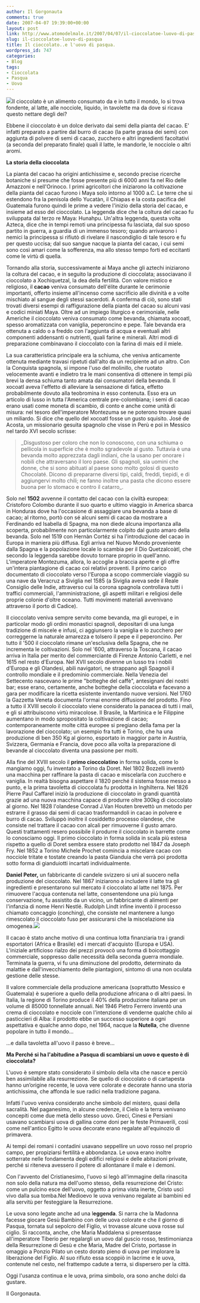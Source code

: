 ```yaml
---
author: Il Gorgonauta
comments: true
date: 2007-04-07 19:39:00+00:00
layout: post
link: http://www.atomodelmale.it/2007/04/07/il-cioccolatoe-luovo-di-pasqua/
slug: il-cioccolatoe-luovo-di-pasqua
title: Il cioccolato..e l'uovo di pasqua.
wordpress_id: 747
categories:
- Blog
tags:
- Cioccolata
- Pasqua
- Uovo
---
```


![](http://www.atomodelmale.it/wp-content/uploads/2008/10/chocolate-strawberry.gif)Il cioccolato è un alimento consumato da e in tutto il mondo, lo si trova fondente, al latte, alle nocciole, liquido, in tavolette ma da dove si ricava questo nettare degli dei?

Ebbene il cioccolato è un dolce derivato dai semi della pianta del cacao. E' infatti preparato a partire dal burro di cacao (la parte grassa dei semi) con aggiunta di polvere di semi di cacao, zucchero e altri ingredienti facoltativi (a seconda del preparato finale) quali il latte, le mandorle, le nocciole o altri aromi.


**La storia della cioccolata**



La pianta del cacao ha origini antichissime e, secondo precise ricerche botaniche si presume che fosse presente più di 6000 anni fa nel Rio delle Amazzoni e nell'Orinoco. I primi agricoltori che iniziarono la coltivazione della pianta del cacao furono i Maya solo intorno al 1000 a.C.
Le terre che si estendono fra la penisola dello Yucatàn, il Chiapas e la costa pacifica del Guatemala furono quindi le prime a vedere l'inizio della storia del cacao, e insieme ad esso del cioccolato. La leggenda dice che la coltura del cacao fu sviluppata dal terzo re Maya: Hunahpu. Un'altra leggenda, questa volta Azteca, dice che in tempi remoti una principessa fu lasciata, dal suo sposo partito in guerra, a guardia di un immenso tesoro; quando arrivarono i nemici la principessa si rifiutò di rivelare il nascondiglio di tale tesoro e fu per questo uccisa; dal suo sangue nacque la pianta del cacao, i cui semi sono così amari come la sofferenza, ma allo stesso tempo forti ed eccitanti come le virtù di quella.

<!-- more -->


Tornando alla storia, successivamente ai Maya anche gli aztechi iniziarono la coltura del cacao, e in seguito la produzione di cioccolata; associavano il cioccolato a Xochiquetzal, la dea della fertilità. Con valore mistico e religioso, il **cacao** veniva consumato dell'élite durante le cerimonie importanti, offerto insieme all'incenso come sacrificio alle divinità e a volte mischiato al sangue degli stessi sacerdoti. A conferma di ciò, sono stati trovati diversi esempi di raffigurazione della pianta del cacao su alcuni vasi e codici miniati Maya. Oltre ad un impiego liturgico e cerimoniale, nelle Americhe il cioccolato veniva consumato come bevanda, chiamata xocoatl, spesso aromatizzata con vaniglia, peperoncino e pepe. Tale bevanda era ottenuta a caldo o a freddo con l'aggiunta di acqua e eventuali altri componenti addensanti o nutrienti, quali farine e minerali. Altri modi di preparazione combinavano il cioccolato con la farina di mais ed il miele.

La sua caratteristica principale era la schiuma, che veniva anticamente ottenuta mediante travasi ripetuti dall'alto da un recipiente ad un altro. Con la Conquista spagnola, si impone l'uso del molinillo, che ruotato velocemente avanti e indietro tra le mani consentiva di ottenere in tempi più brevi la densa schiuma tanto amata dai consumatori della bevanda.
Il xocoatl aveva l'effetto di alleviare la sensazione di fatica, effetto probabilmente dovuto alla teobromina in esso contenuta. Esso era un articolo di lusso in tutta l'America centrale pre-colombiana; i semi di cacao erano usati come moneta di scambio, di conto e anche come unità di misura: nel tesoro dell'imperatore Montezuma se ne poterono trovare quasi un miliardo.
Si dice che quello del xocoatl fosse un gusto squisito. José de Acosta, un missionario gesuita spagnolo che visse in Perù e poi in Messico nel tardo XVI secolo scrisse:


<blockquote>_Disgustoso per coloro che non lo conoscono, con una schiuma o pellicola in superficie che è molto sgradevole al gusto. Tuttavia è una bevanda molto apprezzata dagli indiani, che la usano per onorare i nobili che attraversano il loro paese. Gli spagnoli, sia uomini che donne, che si sono abituati al paese sono molto golosi di questo Chocolaté. Dicono di prepararne diversi tipi, caldi, freddi, tiepidi, e di aggiungervi molto chili; ne fanno inoltre una pasta che dicono essere buona per lo stomaco e contro il catarro_.</blockquote>


Solo nel **1502** avvenne il contatto del cacao con la civiltà europea: Cristoforo Colombo durante il suo quarto e ultimo viaggio in America sbarca in Honduras dove ha l'occasione di assaggiare una bevanda a base di cacao; al ritorno, portò con sé alcuni semi di cacao da mostrare a Ferdinando ed Isabella di Spagna, ma non diede alcuna importanza alla scoperta, probabilmente non particolarmente colpito dal gusto amaro della bevanda. Solo nel 1519 con Hernàn Cortéz si ha l'introduzione del cacao in Europa in maniera più diffusa. Egli arriva nel Nuovo Mondo proveniente dalla Spagna e la popolazione locale lo scambia per il Dio Quetzalcoàtl, che secondo la leggenda sarebbe dovuto tornare proprio in quell'anno. L'imperatore Montezuma, allora, lo accoglie a braccia aperte e gli offre un'intera piantagione di cacao coi relativi proventi.
Il primo carico documentato di cioccolato verso l'Europa a scopo commerciale viaggiò su una nave da Veracruz a Siviglia nel 1585 (a Siviglia aveva sede il Reale Consiglio delle Indie, attraverso cui la corona spagnola controllava tutti i traffici commerciali, l'amministrazione, gli aspetti militari e religiosi delle proprie colonie d'oltre oceano. Tutti movimenti materiali avvenivano attraverso il porto di Cadice).

Il cioccolato veniva sempre servito come bevanda, ma gli europei, e in particolar modo gli ordini monastici spagnoli, depositari di una lunga tradizione di miscele e infusi, ci aggiunsero la vaniglia e lo zucchero per correggerne la naturale amarezza e tolsero il pepe e il peperoncino. Per tutto il '500 il cioccolato rimane un'esclusiva della Spagna, che ne incrementa le coltivazioni. Solo nel '600, attraverso la Toscana, il cacao arriva in Italia per merito del commerciante di Firenze Antonio Carletti, e nel 1615 nel resto d'Europa. Nel XVII secolo divenne un lusso tra i nobili d'Europa e gli Olandesi, abili navigatori, ne strappano agli Spagnoli il controllo mondiale e il predominio commerciale. Nella Venezia del Settecento nascevano le prime "botteghe del caffè", antesignani dei nostri bar; esse erano, certamente, anche botteghe della cioccolata e facevano a gara per modificare la ricetta esistente inventando nuove versioni. Nel 1760 la Gazzetta Veneta documenta l'ormai enorme diffusione del prodotto. Fino a tutto il XVIII secolo il cioccolato viene considerato la panacea di tutti i mali, e gli si attribuiscono virtù miracolose. Il Brasile, la Martinica e le Filippine aumentano in modo spropositato la coltivazione di cacao; contemporaneamente molte città europee si pregiano della fama per la lavorazione del cioccolato; un esempio fra tutti è Torino, che ha una produzione di ben 350 Kg al giorno, esportato in maggior parte in Austria, Svizzera, Germania e Francia, dove poco alla volta la preparazione di bevande al cioccolato diventa una passione per molti.

Alla fine del XVIII secolo il **primo cioccolatino** in forma solida, come lo mangiamo oggi, fu inventato a Torino da Doret. Nel 1802 Bozzelli inventò una macchina per raffinare la pasta di cacao e miscelarla con zucchero e vaniglia. In realtà bisogna aspettare il 1820 perché il sistema fosse messo a punto, e la prima tavoletta di cioccolata fu prodotta in Inghilterra. Nel 1826 Pierre Paul Caffarel iniziò la produzione di cioccolato in grandi quantità grazie ad una nuova macchina capace di produrre oltre 300kg di cioccolato al giorno. Nel 1828 l'olandese Conrad J.Van Houten brevettò un metodo per estrarre il grasso dai semi di cacao trasformandoli in cacao in polvere e burro di cacao. Sviluppò inoltre il cosiddetto processo olandese, che consiste nel trattare il cacao con alcali per rimuoverne il gusto amaro. Questi trattamenti resero possibile il produrre il cioccolato in barrette come lo conosciamo oggi. Il primo cioccolato in forma solida in scala più estesa rispetto a quello di Doret sembra essere stato prodotto nel 1847 da Joseph Fry. Nel 1852 a Torino Michele Prochet comincia a miscelare cacao con nocciole tritate e tostate creando la pasta Gianduia che verrà poi prodotta sotto forma di gianduiotti incartati individualmente.


**Daniel Peter,** un fabbricante di candele svizzero si unì al suocero nella produzione del cioccolato. Nel 1867 iniziarono a includere il latte tra gli ingredienti e presentarono sul mercato il cioccolato al latte nel 1875. Per rimuovere l'acqua contenuta nel latte, consentendone una più lunga conservazione, fu assistito da un vicino, un fabbricante di alimenti per l'infanzia di nome Henri Nestlé. Rudolph Lindt infine inventò il processo chiamato concaggio (conching), che consiste nel mantenere a lungo rimescolato il cioccolato fuso per assicurarsi che la miscelazione sia omogenea.![](http://www.atomodelmale.it/wp-content/uploads/2008/10/cioccolatini-213x300.jpg)


Il cacao è stato anche motivo di una continua lotta finanziaria tra i grandi esportatori (Africa e Brasile) ed i mercati d'acquisto (Europa e USA). L'iniziale artificioso rialzo dei prezzi provocò una forma di boicottaggio commerciale, soppresso dalle necessità della seconda guerra mondiale. Terminata la guerra, vi fu una diminuzione del prodotto, determinato da malattie e dall'invecchiamento delle piantagioni, sintomo di una non oculata gestione delle stesse.

Il valore commerciale della produzione americana (soprattutto Messico e Guatemala) è superiore a quello della produzione africana o di altri paesi. In Italia, la regione di Torino produce il 40% della produzione italiana per un volume di 85000 tonnellate annuali. Nel 1946 Pietro Ferrero inventò una crema di cioccolato e nocciole con l'intenzione di venderne qualche chilo ai pasticcieri di Alba: il prodotto ebbe un successo superiore a ogni aspettativa e qualche anno dopo, nel 1964, nacque la **Nutella**, che divenne popolare in tutto il mondo...

...e dalla tavoletta all'uovo il passo è breve...


**Ma Perché si ha l'abitudine a Pasqua di scambiarsi un uovo e questo è di cioccolata?**



L'uovo è sempre stato considerato il simbolo della vita che nasce e perciò ben assimilabile alla resurrezione. Se quello di cioccolato o di cartapesta hanno un’origine recente, le uova vere colorate e decorate hanno una storia antichissima, che affonda le sue radici nella tradizione pagana.

Infatti l'uovo veniva considerato anche simbolo del mistero, quasi della sacralità.
Nel paganesimo, in alcune credenze, il Cielo e la terra venivano concepiti come due metà dello stesso uovo. Greci, Cinesi e Persiani usavano scambiarsi uova di gallina come doni per le feste Primaverili, così come nell'antico Egitto le uova decorate erano regalate all'equinozio di primavera.

Ai tempi dei romani i contadini usavano seppellire un uovo rosso nel proprio campo, per propiziarsi fertilità e abbondanza. Le uova erano inoltre sotterrate nelle fondamenta degli edifici religiosi e delle abitazioni private, perché si riteneva avessero il potere di allontanare il male e i demoni.

Con l'avvento del Cristianesimo, l'uovo si legò all'immagine della rinascita non solo della natura ma dell'uomo stesso, della resurrezione del Cristo: come un pulcino esce dell'uovo, oggetto a prima vista inerte, Cristo uscì vivo dalla sua tomba.Nel Medioevo le uova venivano regalate ai bambini ed alla servitù per festeggiare la Resurrezione.

Le uova sono legate anche ad una l**eggenda**. Si narra che la Madonna facesse giocare Gesù Bambino con delle uova colorate e che il giorno di Pasqua, tornata sul sepolcro del Figlio, vi trovasse alcune uova rosse sul ciglio. Si racconta, anche, che Maria Maddalena si presentasse all'imperatore Tiberio per regalargli un uovo dal guscio rosso, testimonianza della Resurrezione di Gesù e che Maria, Madre del Cristo, portasse in omaggio a Ponzio Pilato un cesto dorato pieno di uova per implorare la liberazione del Figlio. Al suo rifiuto essa scoppiò in lacrime e le uova, contenute nel cesto, nel frattempo cadute a terra, si dispersero per la città.

Oggi l'usanza continua e le uova, prima simbolo, ora sono anche dolci da gustare.

Il Gorgonauta.
